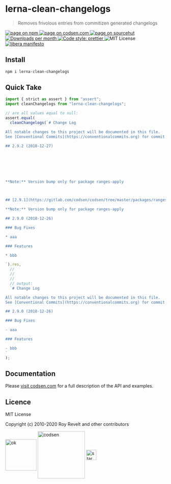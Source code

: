 # lerna-clean-changelogs

> Removes frivolous entries from commitizen generated changelogs

<div class="package-badges">
  <a href="https://www.npmjs.com/package/lerna-clean-changelogs" rel="nofollow noreferrer noopener">
    <img src="https://img.shields.io/badge/-npm-blue?style=flat-square" alt="page on npm">
  </a>
  <a href="https://codsen.com/os/lerna-clean-changelogs" rel="nofollow noreferrer noopener">
    <img src="https://img.shields.io/badge/-codsen-blue?style=flat-square" alt="page on codsen.com">
  </a>
  <a href="https://git.sr.ht/~royston/codsen/tree/master/packages/lerna-clean-changelogs" rel="nofollow noreferrer noopener">
    <img src="https://img.shields.io/badge/-sourcehut-blue?style=flat-square" alt="page on sourcehut">
  </a>
  <a href="https://npmcharts.com/compare/lerna-clean-changelogs?interval=30" rel="nofollow noreferrer noopener" target="_blank">
    <img src="https://img.shields.io/npm/dm/lerna-clean-changelogs.svg?style=flat-square" alt="Downloads per month">
  </a>
  <a href="https://prettier.io" rel="nofollow noreferrer noopener" target="_blank">
    <img src="https://img.shields.io/badge/code_style-prettier-brightgreen.svg?style=flat-square" alt="Code style: prettier">
  </a>
  <img src="https://img.shields.io/badge/licence-MIT-brightgreen.svg?style=flat-square" alt="MIT License">
  <a href="https://liberamanifesto.com" rel="nofollow noreferrer noopener" target="_blank">
    <img src="https://img.shields.io/badge/libera-manifesto-lightgrey.svg?style=flat-square" alt="libera manifesto">
  </a>
</div>

## Install

```bash
npm i lerna-clean-changelogs
```

## Quick Take

```js
import { strict as assert } from "assert";
import cleanChangelogs from "lerna-clean-changelogs";

// are all values equal to null:
assert.equal(
  cleanChangelogs(`# Change Log

All notable changes to this project will be documented in this file.
See [Conventional Commits](https://conventionalcommits.org) for commit guidelines.

## 2.9.2 (2018-12-27)







**Note:** Version bump only for package ranges-apply



## [2.9.1](https://gitlab.com/codsen/codsen/tree/master/packages/ranges-apply/compare/ranges-apply@2.9.0...ranges-apply@2.9.1) (2018-12-27)

**Note:** Version bump only for package ranges-apply

## 2.9.0 (2018-12-26)

### Bug Fixes

* aaa

### Features

* bbb

`).res,
  //
  //
  //
  // output:
  `# Change Log

All notable changes to this project will be documented in this file.
See [Conventional Commits](https://conventionalcommits.org) for commit guidelines.

## 2.9.0 (2018-12-26)

### Bug Fixes

- aaa

### Features

- bbb
`
);
```

## Documentation

Please [visit codsen.com](https://codsen.com/os/lerna-clean-changelogs/) for a full description of the API and examples.

## Licence

MIT License

Copyright (c) 2010-2020 Roy Revelt and other contributors

<img src="https://codsen.com/images/png-codsen-ok.png" width="98" alt="ok" align="center"> <img src="https://codsen.com/images/png-codsen-1.png" width="148" alt="codsen" align="center"> <img src="https://codsen.com/images/png-codsen-star-small.png" width="32" alt="star" align="center">

